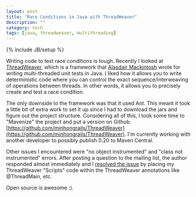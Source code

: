 ```yaml
---
layout: post
title: "Race Conditions in Java with ThreadWeaver"
description: ""
category: tech
tags: [java, threadweaver, multithreading]
---
```

{% include JB/setup %}

Writing code to test race conditions is tough. Recently I looked at
[ThreadWeaver](https://code.google.com/p/thread-weaver/), which is a framework 
that [Alasdair Mackintosh](https://code.google.com/u/alasdair.mackintosh/) wrote for writing 
multi-threaded unit tests in Java. I liked how it allows you to write 
deterministic code where you can control the exact sequence/interweaving of operations between 
threads. In other words, it allows you to precisely create and test a race condition.

The only downside to the framework was that it used Ant. This meant it took
a little bit of extra work to set it up since I had to download the jars
and figure out the project structure. Considering all of this,
I took some time to "Mavenize" the project and put a version
on Github: [https://github.com/minhongrails/ThreadWeaver](https://github.com/minhongrails/ThreadWeaver). 
I'm currently working with another developer to possibly publish 0.20 to
Maven Central.

Other issues I encountered were "no object instrumented" and
"class not instrumented" errors. After posting a question to the mailing list,
the author responded almost immediately and I [resolved the issue](https://groups.google.com/forum/#!topic/thread-weaver/3BS74oiB9Yc) by 
placing my ThreadWeaver "Scripts" code within the ThreadWeaver annotations
like @ThreadMain, etc. 

Open source is awesome :). 
